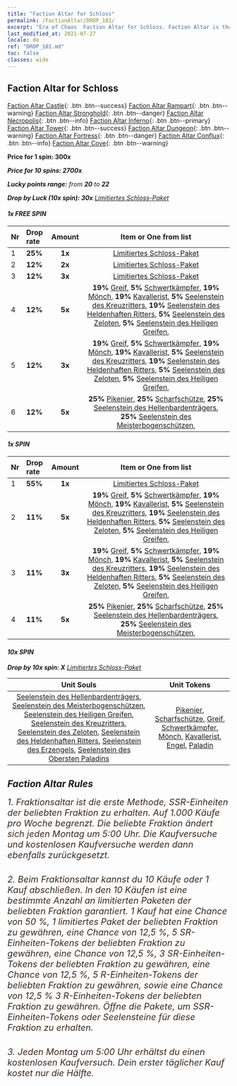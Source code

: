 ```yaml
---
title: "Faction Altar for Schloss"
permalink: /FactionAltar/DROP_101/
excerpt: "Era of Chaos  Faction Altar for Schloss. Faction Altar is the primary method for obtaining SSR units from the popular faction. Limited to 1,000 purchases each week. The popular faction changes at 05:00 every Monday. Purchase attempts and free purchase attempts will also reset then."
last_modified_at: 2021-07-27
locale: de
ref: "DROP_101.md"
toc: false
classes: wide
---
```


##  Faction Altar for **Schloss**

  [Faction Altar Castle](/de/FactionAltar/DROP_101/){: .btn .btn--success} [Faction Altar Rampart](/de/FactionAltar/DROP_102/){: .btn .btn--warning} [Faction Altar Stronghold](/de/FactionAltar/DROP_103/){: .btn .btn--danger} [Faction Altar Necropolis](/de/FactionAltar/DROP_104/){: .btn .btn--info} [Faction Altar Inferno](/de/FactionAltar/DROP_105/){: .btn .btn--primary} [Faction Altar Tower](/de/FactionAltar/DROP_106/){: .btn .btn--success} [Faction Altar Dungeon](/de/FactionAltar/DROP_107/){: .btn .btn--warning} [Faction Altar Fortress](/de/FactionAltar/DROP_108/){: .btn .btn--danger} [Faction Altar Conflux](/de/FactionAltar/DROP_109/){: .btn .btn--info} [Faction Altar Cove](/de/FactionAltar/DROP_112/){: .btn .btn--warning} 

  **Price for 1 spin: 300x** <i class="fas fa-gem"/>

  **Price for 10 spins: 2700x** <i class="fas fa-gem"/>

  **Lucky points range:** from **20** to **22**

  **Drop by Luck (10x spin): 30x** [Limitiertes Schloss-Paket](/ItemsDE/con_2139/)

####  1x FREE SPIN 

  |    Nr    |  Drop rate  |  Amount   |   Item or One from list  |
  |:---------|:------------|:---------:|:------------------------:|
  | 1 | **25%** | **1x** | [Limitiertes Schloss-Paket](/ItemsDE/con_2139/) |
  | 2 | **12%** | **2x** | [Limitiertes Schloss-Paket](/ItemsDE/con_2139/) |
  | 3 | **12%** | **3x** | [Limitiertes Schloss-Paket](/ItemsDE/con_2139/) |
  | 4 | **12%** | **5x** |  **19%** [Greif](/ItemsDE/unt_192/),  **5%** [Schwertkämpfer](/ItemsDE/unt_193/),  **19%** [Mönch](/ItemsDE/unt_194/),  **19%** [Kavallerist](/ItemsDE/unt_195/),  **5%** [Seelenstein des Kreuzritters](/ItemsDE/unt_285/),  **19%** [Seelenstein des Heldenhaften Ritters](/ItemsDE/unt_287/),  **5%** [Seelenstein des Zeloten](/ItemsDE/unt_286/),  **5%** [Seelenstein des Heiligen Greifen](/ItemsDE/unt_284/),  |
  | 5 | **12%** | **3x** |  **19%** [Greif](/ItemsDE/unt_192/),  **5%** [Schwertkämpfer](/ItemsDE/unt_193/),  **19%** [Mönch](/ItemsDE/unt_194/),  **19%** [Kavallerist](/ItemsDE/unt_195/),  **5%** [Seelenstein des Kreuzritters](/ItemsDE/unt_285/),  **19%** [Seelenstein des Heldenhaften Ritters](/ItemsDE/unt_287/),  **5%** [Seelenstein des Zeloten](/ItemsDE/unt_286/),  **5%** [Seelenstein des Heiligen Greifen](/ItemsDE/unt_284/),  |
  | 6 | **12%** | **5x** |  **25%** [Pikenier](/ItemsDE/unt_190/),  **25%** [Scharfschütze](/ItemsDE/unt_191/),  **25%** [Seelenstein des Hellenbardenträgers](/ItemsDE/unt_282/),  **25%** [Seelenstein des Meisterbogenschützen](/ItemsDE/unt_283/),  |


####  1x SPIN 

  |    Nr    |  Drop rate  |  Amount   |   Item or One from list  |
  |:---------|:------------|:---------:|:------------------------:|
  | 1 | **55%** | **1x** | [Limitiertes Schloss-Paket](/ItemsDE/con_2139/) |
  | 2 | **11%** | **5x** |  **19%** [Greif](/ItemsDE/unt_192/),  **5%** [Schwertkämpfer](/ItemsDE/unt_193/),  **19%** [Mönch](/ItemsDE/unt_194/),  **19%** [Kavallerist](/ItemsDE/unt_195/),  **5%** [Seelenstein des Kreuzritters](/ItemsDE/unt_285/),  **19%** [Seelenstein des Heldenhaften Ritters](/ItemsDE/unt_287/),  **5%** [Seelenstein des Zeloten](/ItemsDE/unt_286/),  **5%** [Seelenstein des Heiligen Greifen](/ItemsDE/unt_284/),  |
  | 3 | **11%** | **3x** |  **19%** [Greif](/ItemsDE/unt_192/),  **5%** [Schwertkämpfer](/ItemsDE/unt_193/),  **19%** [Mönch](/ItemsDE/unt_194/),  **19%** [Kavallerist](/ItemsDE/unt_195/),  **5%** [Seelenstein des Kreuzritters](/ItemsDE/unt_285/),  **19%** [Seelenstein des Heldenhaften Ritters](/ItemsDE/unt_287/),  **5%** [Seelenstein des Zeloten](/ItemsDE/unt_286/),  **5%** [Seelenstein des Heiligen Greifen](/ItemsDE/unt_284/),  |
  | 4 | **11%** | **5x** |  **25%** [Pikenier](/ItemsDE/unt_190/),  **25%** [Scharfschütze](/ItemsDE/unt_191/),  **25%** [Seelenstein des Hellenbardenträgers](/ItemsDE/unt_282/),  **25%** [Seelenstein des Meisterbogenschützen](/ItemsDE/unt_283/),  |


####  10x SPIN 

  **Drop by 10x spin: X** [Limitiertes Schloss-Paket](/ItemsDE/con_2139/)

  |    Unit Souls    |  Unit Tokens  |
  |:----------------:|:-------------:|
  | [Seelenstein des Hellenbardenträgers](/ItemsDE/unt_282/), [Seelenstein des Meisterbogenschützen](/ItemsDE/unt_283/), [Seelenstein des Heiligen Greifen](/ItemsDE/unt_284/), [Seelenstein des Kreuzritters](/ItemsDE/unt_285/), [Seelenstein des Zeloten](/ItemsDE/unt_286/), [Seelenstein des Heldenhaften Ritters](/ItemsDE/unt_287/), [Seelenstein des Erzengels](/ItemsDE/unt_288/), [Seelenstein des Obersten Paladins](/ItemsDE/unt_289/) | [Pikenier](/ItemsDE/unt_190/), [Scharfschütze](/ItemsDE/unt_191/), [Greif](/ItemsDE/unt_192/), [Schwertkämpfer](/ItemsDE/unt_193/), [Mönch](/ItemsDE/unt_194/), [Kavallerist](/ItemsDE/unt_195/), [Engel](/ItemsDE/unt_196/), [Paladin](/ItemsDE/unt_197/) |



## Faction Altar Rules

  <span style="color: #3c2a1e;font-size:20px">1. Fraktionsaltar ist die erste Methode, SSR-Einheiten der beliebten Fraktion zu erhalten. Auf 1.000 Käufe pro Woche begrenzt. Die beliebte Fraktion ändert sich jeden Montag um 5:00 Uhr. Die Kaufversuche und kostenlosen Kaufversuche werden dann ebenfalls zurückgesetzt.</span><br/>

<br/>  <span style="color: #3c2a1e;font-size:20px">2. Beim Fraktionsaltar kannst du 10 Käufe oder 1 Kauf abschließen. In den 10 Käufen ist eine bestimmte Anzahl an limitierten Paketen der beliebten Fraktion garantiert. 1 Kauf hat eine Chance von 50 %, 1 limitiertes Paket der beliebten Fraktion zu gewähren, eine Chance von 12,5 %, 5 SR-Einheiten-Tokens der beliebten Fraktion zu gewähren, eine Chance von 12,5 %, 3 SR-Einheiten-Tokens der beliebten Fraktion zu gewähren, eine Chance von 12,5 %, 5 R-Einheiten-Tokens der beliebten Fraktion zu gewähren, sowie eine Chance von 12,5 % 3 R-Einheiten-Tokens der beliebten Fraktion zu gewähren. Öffne die Pakete, um SSR-Einheiten-Tokens oder Seelensteine für diese Fraktion zu erhalten.</span>

<br/>  <span style="color: #3c2a1e;font-size:20px">3. Jeden Montag um 5:00 Uhr erhältst du einen kostenlosen Kaufversuch. Dein erster täglicher Kauf kostet nur die Hälfte.</span><br/>

<br/>